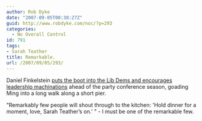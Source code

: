 ```yaml
---
author: Rob Dyke
date: "2007-09-05T08:38:27Z"
guid: http://www.robdyke.com/noc/?p=293
categories:
  - No Overall Control
id: 791
tags:
- Sarah Teather
title: Remarkable.
url: /2007/09/05/293/
---
```

Daniel Finkelstein [puts the boot into the Lib Dems and encourages leadership machinations](http://www.timesonline.co.uk/tol/comment/columnists/daniel_finkelstein/article2388172.ece "Comment article on Times website by daniel finkelstein") ahead of the party conference season, goading Ming into a long walk along a short pier.

"Remarkably few people will shout through to the kitchen: 'Hold dinner for a moment, love, Sarah Teather’s on.' " - I must be one of the remarkable few.
